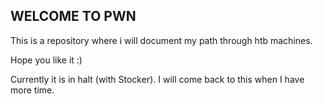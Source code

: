 ## WELCOME TO PWN 

This is a repository where i will document my path through htb machines.

Hope you like it :)

Currently it is in halt (with Stocker). I will come back to this when I have more time.
